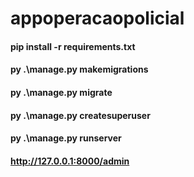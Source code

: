 # appoperacaopolicial


#### pip install -r requirements.txt
#### py .\manage.py makemigrations
#### py .\manage.py migrate
#### py .\manage.py createsuperuser
#### py .\manage.py runserver
#### http://127.0.0.1:8000/admin
